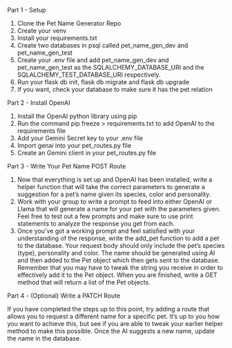 Part 1 - Setup

1. Clone the Pet Name Generator Repo
2. Create your venv
3. Install your requirements.txt
4. Create two databases in psql called pet_name_gen_dev and pet_name_gen_test
5. Create your .env file and add pet_name_gen_dev and pet_name_gen_test as the SQLALCHEMY_DATABASE_URI and the SQLALCHEMY_TEST_DATABASE_URI respectively.
6. Run your flask db init, flask db migrate and flask db upgrade
7. If you want, check your database to make sure it has the pet relation

Part 2 - Install OpenAI

1. Install the OpenAI python library using pip
2. Run the command pip freeze > requirements.txt to add OpenAI to the requirements file
3. Add your Gemini Secret key to your .env file
4. Import genai into your pet_routes.py file
5. Create an Gemini client in your pet_routes.py file

Part 3 - Write Your Pet Name POST Route
	
1. Now that everything is set up and OpenAI has been installed, write a helper function that will take the correct parameters to generate a suggestion for a pet’s name given its species, color and personality. 
2. Work with your group to write a prompt to feed into either OpenAI or Llama that will generate a name for your pet with the parameters given. Feel free to test out a few prompts and make sure to use print statements to analyze the response you get from each. 
3. Once you’ve got a working prompt and feel satisfied with your understanding of the response, write the add_pet function to add a pet to the database. Your request body should only include the pet’s species (type), personality and color. The name should be generated using AI and then added to the Pet object which then gets sent to the database. Remember that you may have to tweak the string you receive in order to effectively add it to the Pet object.  When you are finished, write a GET method that will return a list of the Pet objects. 

Part 4 - (Optional) Write a PATCH Route 

If you have completed the steps up to this point, try adding a route that allows you to request a different name for a specific pet. It’s up to you how you want to achieve this, but see if you are able to tweak your earlier helper method to make this possible. Once the AI suggests a new name, update the name in the database.
